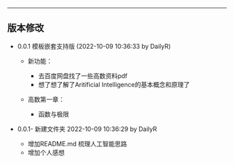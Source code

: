 
--------------------------
版本修改
--------------------------
 - 0.0.1 模板嵌套支持版 (2022-10-09 10:36:33 by DailyR)
    - 新功能：
        - 去百度网盘找了一些高数资料pdf
        - 想了想了解了Aritificial Intelligence的基本概念和原理了
    
    - 高数第一章：
        - 函数与极限


 - 0.0.1- 新建文件夹 2022-10-09 10:36:29 by DailyR
	 - 增加README.md 梳理人工智能思路
	 - 增加个人感想

